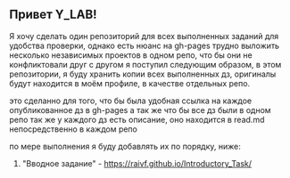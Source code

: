 ## Привет Y_LAB! 
Я хочу сделать один репозиторий для всех выполненных заданий для удобства проверки, однако есть нюанс на gh-pages трудно выложить несколько независимых проектов в одном репо, что бы они не конфликтовали друг с другом
я поступил следующим образом, в этом репозитории, я буду хранить копии всех выполненных дз, оригиналы будут находится в моём профиле, в качестве отдельных репо. 

это сделанно для того, что бы была удобная ссылка на каждое опубликованное дз в gh-pages а так же что бы все дз были в одном репо
так же у каждого дз есть описание, оно находится в read.md непосредственно в каждом репо

 по мере выполнения я буду добавлять их по порядку, ниже: 
1. "Вводное задание" - https://raivf.github.io/Introductory_Task/
